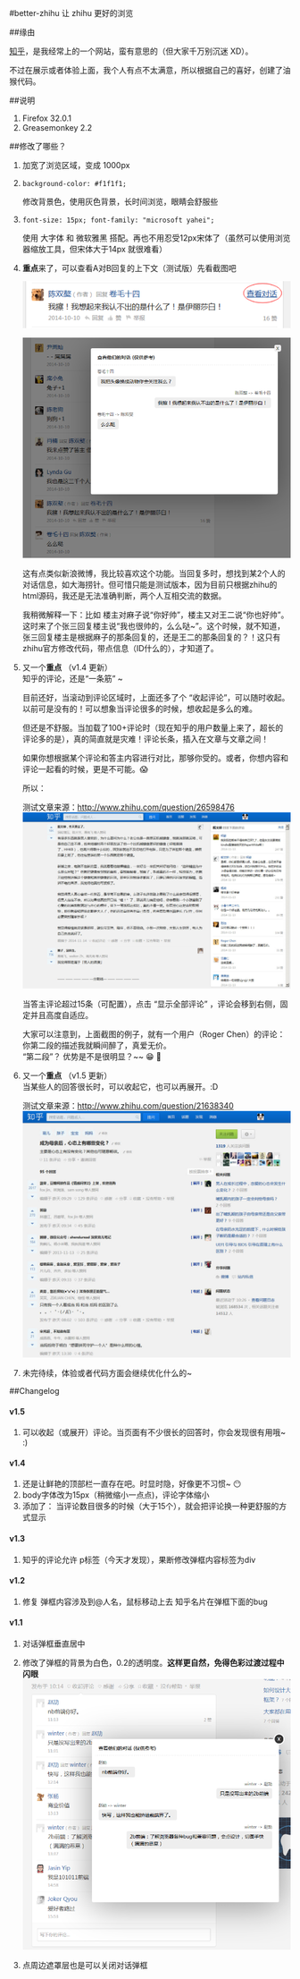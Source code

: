 #better-zhihu
让 zhihu 更好的浏览


##缘由

[知乎](http://www.zhihu.com/)，是我经常上的一个网站，蛮有意思的（但大家千万别沉迷 XD）。

不过在展示或者体验上面，我个人有点不太满意，所以根据自己的喜好，创建了油猴代码。


##说明
1. Firefox 32.0.1
1. Greasemonkey 2.2


##修改了哪些？
1. 加宽了浏览区域，变成 1000px

1. `background-color: #f1f1f1;` 

    修改背景色，使用灰色背景，长时间浏览，眼睛会舒服些

1. `font-size: 15px; font-family: "microsoft yahei";` 

    使用 大字体 和 微软雅黑 搭配。再也不用忍受12px宋体了（虽然可以使用浏览器缩放工具，但宋体大于14px 就很难看）


1. **重点**来了，可以查看A对B回复的上下文（测试版）先看截图吧

    ![查看对话按钮](./img/dialog-1.png)

    ![对话的详细弹框](./img/dialog-2.png)

    这有点类似新浪微博，我比较喜欢这个功能。当回复多时，想找到某2个人的对话信息，如大海捞针。但可惜只能是测试版本，因为目前只根据zhihu的html源码，我还是无法准确判断，两个人互相交流的数据。

    我稍微解释一下：比如 楼主对麻子说“你好帅”，楼主又对王二说“你也好帅”。这时来了个张三回复楼主说“我也很帅的，么么哒~”。这个时候，就不知道，张三回复楼主是根据麻子的那条回复的，还是王二的那条回复的？！这只有zhihu官方修改代码，带点信息（ID什么的），才知道了。

    

1. 又一个**重点**  （v1.4 更新）  
    知乎的评论，还是“一条筋” ~
 
	目前还好，当滚动到评论区域时，上面还多了个 “收起评论”，可以随时收起。  
	以前可是没有的！可以想象当评论很多的时候，想收起是多么的难。

    但还是不舒服。当加载了100+评论时（现在知乎的用户数量上来了，超长的评论多的是），真的简直就是灾难！评论长条，插入在文章与文章之间！
    
	如果你想根据某个评论和答主内容进行对比，那够你受的。或者，你想内容和评论一起看的时候，更是不可能。:scream:

	所以：
	
	测试文章来源：http://www.zhihu.com/question/26598476
	![评论框](./img/comment-box.jpg)
    
	当答主评论超过15条（可配置），点击 “显示全部评论” ，评论会移到右侧，固定并且高度自适应。
	
	大家可以注意到，上面截图的例子，就有一个用户（Roger Chen）的评论：你第二段的描述我就瞬间醉了，真爱无价。  
	“第二段”？ 优势是不是很明显？~~ :grin: :100:

1. 又一个**重点**  （v1.5 更新）  
	当某些人的回答很长时，可以收起它，也可以再展开。:D

	测试文章来源：http://www.zhihu.com/question/21638340
	![关闭回答者的回复](./img/close-rich-text.jpg)

1. 未完待续，体验或者代码方面会继续优化什么的~
    

##Changelog

#### v1.5

1. 可以收起（或展开）评论。当页面有不少很长的回答时，你会发现很有用哦~ :)

#### v1.4

1. 还是让鲜艳的顶部栏一直存在吧。时显时隐，好像更不习惯~ :no_mouth:
1. body字体改为15px（稍微缩小一点点)，评论字体缩小 
1. 添加了： 当评论数目很多的时候（大于15个），就会把评论换一种更舒服的方式显示

#### v1.3

1. 知乎的评论允许 p标签（今天才发现），果断修改弹框内容标签为div



#### v1.2

1. 修复 弹框内容涉及到@人名，鼠标移动上去 知乎名片在弹框下面的bug



#### v1.1

1. 对话弹框垂直居中

1. 修改了弹框的背景为白色，0.2的透明度。**这样更自然，免得色彩过渡过程中闪眼** ![对话的详细弹框](./img/dialog-3.png)

1. 点周边遮罩层也是可以关闭对话弹框